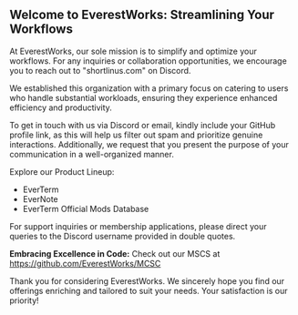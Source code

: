 ## Welcome to EverestWorks: Streamlining Your Workflows
At EverestWorks, our sole mission is to simplify and optimize your workflows. For any inquiries or collaboration opportunities, we encourage you to reach out to "shortlinus.com" on Discord.

We established this organization with a primary focus on catering to users who handle substantial workloads, ensuring they experience enhanced efficiency and productivity.

To get in touch with us via Discord or email, kindly include your GitHub profile link, as this will help us filter out spam and prioritize genuine interactions. Additionally, we request that you present the purpose of your communication in a well-organized manner.

Explore our Product Lineup:

- EverTerm
- EverNote
- EverTerm Official Mods Database
  
For support inquiries or membership applications, please direct your queries to the Discord username provided in double quotes.

**Embracing Excellence in Code:** Check out our MSCS at https://github.com/EverestWorks/MCSC

Thank you for considering EverestWorks. We sincerely hope you find our offerings enriching and tailored to suit your needs. Your satisfaction is our priority!
